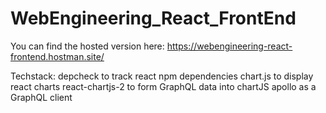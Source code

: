 # WebEngineering_React_FrontEnd

You can find the hosted version here:
https://webengineering-react-frontend.hostman.site/

Techstack:
depcheck to track react npm dependencies
chart.js to display react charts
react-chartjs-2 to form GraphQL data into chartJS
apollo as a GraphQL client